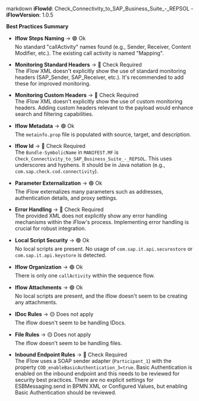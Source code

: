 markdown
**iFlowId**: Check_Connectivity_to_SAP_Business_Suite_-_REPSOL - **iFlowVersion**: 1.0.5

**Best Practices Summary**
- **Iflow Steps Naming** -> 🟢 Ok\
    No standard "callActivity" names found (e.g., Sender, Receiver, Content Modifier, etc.). The existing call activity is named "Mapping".

- **Monitoring Standard Headers** -> 🔴 Check Required\
    The iFlow XML doesn't explicitly show the use of standard monitoring headers (SAP_Sender, SAP_Receiver, etc.). It's recommended to add these for improved monitoring.

- **Monitoring Custom Headers** -> 🔴 Check Required\
    The iFlow XML doesn't explicitly show the use of custom monitoring headers.  Adding custom headers relevant to the payload would enhance search and filtering capabilities.

- **Iflow Metadata** -> 🟢 Ok\
    The `metainfo.prop` file is populated with source, target, and description.

- **Iflow Id** -> 🔴 Check Required\
    The `Bundle-SymbolicName` in `MANIFEST.MF` is `Check_Connectivity_to_SAP_Business_Suite_-_REPSOL`. This uses underscores and hyphens. It should be in Java notation (e.g., `com.sap.check.cod.connectivity`).

- **Parameter Externalization** -> 🟢 Ok\
    The iFlow externalizes many parameters such as addresses, authentication details, and proxy settings.

- **Error Handling** -> 🔴 Check Required\
    The provided XML does not explicitly show any error handling mechanisms within the iFlow's process. Implementing error handling is crucial for robust integration.

- **Local Script Security** -> 🟢 Ok\
    No local scripts are present. No usage of `com.sap.it.api.securestore` or `com.sap.it.api.keystore` is detected.

- **Iflow Organization** -> 🟢 Ok\
    There is only one `callActivity` within the sequence flow.

- **Iflow Attachments** -> 🟢 Ok\
    No local scripts are present, and the iflow doesn't seem to be creating any attachments.

- **IDoc Rules** -> 🟡 Does not apply\
    The iflow doesn't seem to be handling IDocs.

- **File Rules** -> 🟡 Does not apply\
    The iflow doesn't seem to be handling files.

- **Inbound Endpoint Rules** -> 🔴 Check Required\
    The iFlow uses a SOAP sender adapter (`Participant_1`) with the property `COD_enableBasicAuthentication_3=true`.  Basic Authentication is enabled on the inbound endpoint and this needs to be reviewed for security best practices. There are no explicit settings for ESBMessaging.send in BPMN XML or Configured Values, but enabling Basic Authentication should be reviewed.
